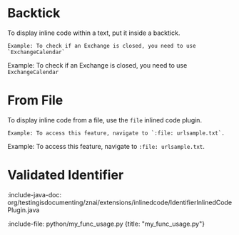 # Backtick

To display inline code within a text, put it inside a backtick. 

    Example: To check if an Exchange is closed, you need to use `ExchangeCalendar`

Example: To check if an Exchange is closed, you need to use `ExchangeCalendar`

# From File

To display inline code from a file, use the `file` inlined code plugin. 

    Example: To access this feature, navigate to `:file: urlsample.txt`. 

Example: To access this feature, navigate to `:file: urlsample.txt`. 

# Validated Identifier

:include-java-doc: org/testingisdocumenting/znai/extensions/inlinedcode/IdentifierInlinedCodePlugin.java

:include-file: python/my_func_usage.py {title: "my_func_usage.py"}
